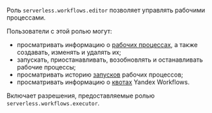 Роль `serverless.workflows.editor` позволяет управлять рабочими процессами.

Пользователи с этой ролью могут:
* просматривать информацию о [рабочих процессах](../../../serverless-integrations/concepts/workflows/workflow.md), а также создавать, изменять и удалять их;
* запускать, приостанавливать, возобновлять и останавливать рабочие процессы;
* просматривать историю [запусков](../../../serverless-integrations/concepts/workflows/execution.md) рабочих процессов;
* просматривать информацию о [квотах](../../../serverless-integrations/concepts/limits.md#workflows) Yandex Workflows.

Включает разрешения, предоставляемые ролью `serverless.workflows.executor`.